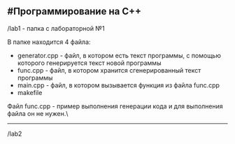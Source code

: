 #Программирование на C++
-----

/lab1 - папка с лабораторной №1

В папке находится 4 файла:

 - generator.cpp - файл, в котором есть текст программы, с помощью которого генерируется текст новой программы
 - func.cpp - файл, в котором хранится сгенерированный текст программы
 - main.cpp - файл, в котором вызывается функция из файла func.cpp
 - makefile

Файл func.cpp - пример выполнения генерации кода и для выполнения файла он не нужен.\

---

/lab2
